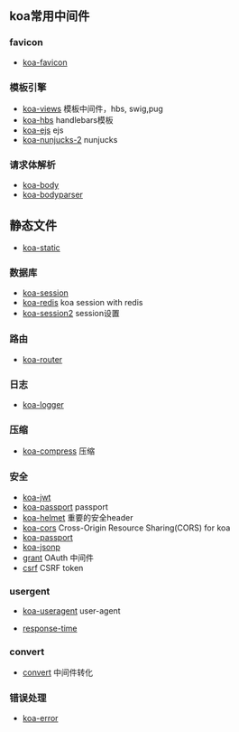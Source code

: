 ## koa常用中间件

### favicon

* [koa-favicon](https://github.com/koajs/favicon)

### 模板引擎

* [koa-views](https://github.com/queckezz/koa-views) 模板中间件，hbs, swig,pug
* [koa-hbs](https://github.com/koajs/koa-hbs) handlebars模板
* [koa-ejs](https://github.com/koajs/ejs) ejs
* [koa-nunjucks-2](https://github.com/strawbrary/koa-nunjucks-2) nunjucks

### 请求体解析

* [koa-body](https://github.com/dlau/koa-body)
* [koa-bodyparser](https://github.com/koajs/bodyparser)

## 静态文件

* [koa-static](https://github.com/koajs/static)

### 数据库

* [koa-session](https://github.com/koajs/session)
* [koa-redis](https://github.com/koajs/koa-redis) koa session with redis
* [koa-session2](https://github.com/Secbone/koa-session2) session设置

### 路由

* [koa-router](https://github.com/ZijianHe/koa-router)

### 日志

* [koa-logger](https://github.com/koajs/logger)

### 压缩

* [koa-compress](https://github.com/koajs/compress) 压缩

### 安全

* [koa-jwt](https://github.com/koajs/jwt)
* [koa-passport](https://github.com/rkusa/koa-passport) passport
* [koa-helmet](https://github.com/venables/koa-helmet) 重要的安全header
* [koa-cors](https://github.com/koajs/cors) Cross-Origin Resource Sharing(CORS) for koa
* [koa-passport](https://github.com/rkusa/koa-passport)
* [koa-jsonp](https://github.com/kilianc/koa-jsonp)
* [grant](https://github.com/simov/grant) OAuth 中间件
* [csrf](https://github.com/koajs/csrf) CSRF token

### usergent

* [koa-useragent](https://github.com/rvboris/koa-useragent) user-agent

* [response-time](https://github.com/koajs/response-time)

### convert

* [convert](https://github.com/koajs/convert) 中间件转化

### 错误处理

* [koa-error](https://github.com/koajs/error)